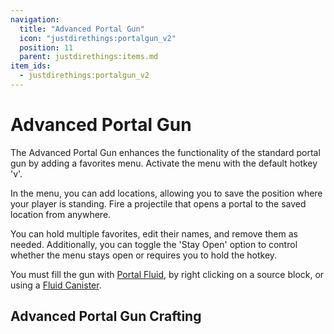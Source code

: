```yaml
---
navigation:
  title: "Advanced Portal Gun"
  icon: "justdirethings:portalgun_v2"
  position: 11
  parent: justdirethings:items.md
item_ids:
  - justdirethings:portalgun_v2
---
```


# Advanced Portal Gun

The Advanced Portal Gun enhances the functionality of the standard portal gun by adding a favorites menu. Activate the menu with the default hotkey 'v'.

In the menu, you can add locations, allowing you to save the position where your player is standing. Fire a projectile that opens a portal to the saved location from anywhere.

You can hold multiple favorites, edit their names, and remove them as needed. Additionally, you can toggle the 'Stay Open' option to control whether the menu stays open or requires you to hold the hotkey.

You must fill the gun with [Portal Fluid](./res_portal_fluid.md), by right clicking on a source block, or using a [Fluid Canister](./item_fluid_canister.md).

## Advanced Portal Gun Crafting



<Recipe id="justdirethings:portalgun_v2" />

